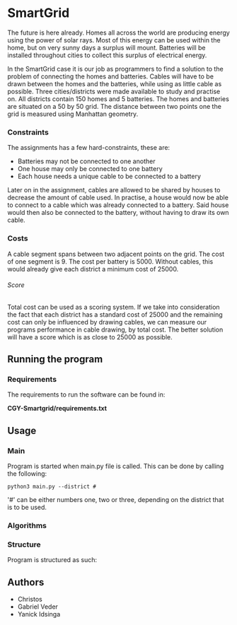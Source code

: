 # SmartGrid

The future is here already. Homes all across the world are producing energy using the power of solar rays.
Most of this energy can be used within the home, but on very sunny days a surplus will mount.
Batteries will be installed throughout cities to collect this surplus of electrical energy.

In the SmartGrid case it is our job as programmers to find a solution to the problem of connecting the homes and batteries.
Cables will have to be drawn between the homes and the batteries, while using as little cable as possible.
Three cities/districts were made available to study and practise on. All districts contain 150 homes and 5 batteries.
The homes and batteries are situated on a 50 by 50 grid. The distance between two points one the grid
is measured using Manhattan geometry.

### Constraints

The assignments has a few hard-constraints, these are:

- Batteries may not be connected to one another
- One house may only be connected to one battery
- Each house needs a unique cable to be connected to a battery

Later on in the assignment, cables are allowed to be shared by houses to decrease the amount of cable used.
In practise, a house would now be able to connect to a cable which was already connected to a battery.
Said house would then also be connected to the battery, without having to draw its own cable.

### Costs

A cable segment spans between two adjacent points on the grid. The cost of one segment is 9.
The cost per battery is 5000. Without cables, this would already give each district a minimum cost of 25000.

###### Score

Total cost can be used as a scoring system. If we take into consideration the fact that each district
has a standard cost of 25000 and the remaining cost can only be influenced by drawing cables, we can measure 
our programs performance in cable drawing, by total cost. The better solution will have a score which is 
as close to 25000 as possible.

## Running the program

### Requirements

The requirements to run the software can be found in:

**CGY-Smartgrid/requirements.txt**

## Usage


### Main

Program is started when main.py file is called.
This can be done by calling the following:

```
python3 main.py --district #
```

'#' can be either numbers one, two or three, depending on the district that is to be used.

### Algorithms

### Structure

Program is structured as such:

## Authors

- Christos 
- Gabriel Veder
- Yanick Idsinga
